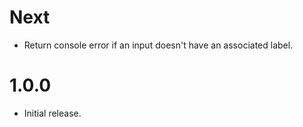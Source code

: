# Next

- Return console error if an input doesn't have an associated label.

# 1.0.0

- Initial release.